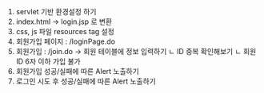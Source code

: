 1. servlet 기반 환경설정 하기
2. index.html -> login.jsp 로 변환
3. css, js 파일 resources tag 설정
4. 회원가입 페이지 : /loginPage.do
5. 회원가입 : /join.do -> 회원 테이블에 정보 입력하기
   ㄴ ID 중복 확인해보기
   ㄴ 회원ID 6자 이하 가입 불가
7. 회원가입 성공/실패에 따른 Alert 노출하기
8. 로그인 시도 후 성공/실패에 따른 Alert 노출하기
